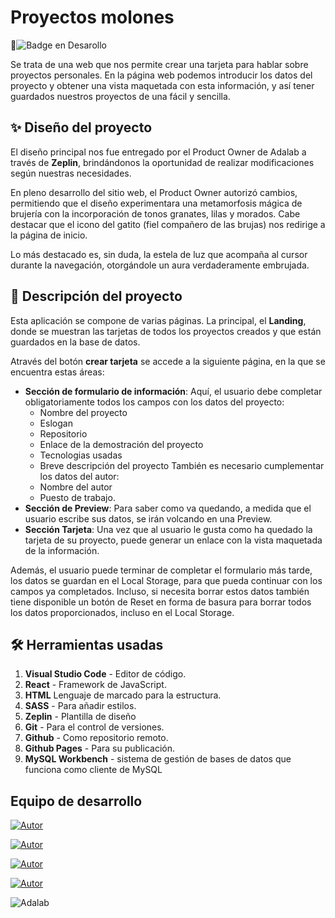 
# Proyectos molones 

:construction:![Badge en Desarollo](https://img.shields.io/badge/STATUS-IN%20PROGRESS-green)

Se trata de una web que nos permite crear una tarjeta para hablar sobre proyectos personales. En la página web podemos introducir los datos del proyecto y obtener una vista maquetada con esta información, y así tener guardados nuestros proyectos de una fácil y sencilla.

## :sparkles: Diseño del proyecto

El diseño principal nos fue entregado por el Product Owner de Adalab a través de **Zeplin**, brindándonos la oportunidad de realizar modificaciones según nuestras necesidades.

En pleno desarrollo del sitio web, el Product Owner autorizó cambios, permitiendo que el diseño experimentara una metamorfosis mágica de brujería con la incorporación de tonos granates, lilas y morados. Cabe destacar que el icono del gatito (fiel compañero de las brujas) nos redirige a la página de inicio.

Lo más destacado es, sin duda, la estela de luz que acompaña al cursor durante la navegación, otorgándole un aura verdaderamente embrujada.

## :stars: Descripción del proyecto

Esta aplicación se compone de varias páginas. La principal, el **Landing**, donde se muestran las tarjetas de todos los proyectos creados y que están guardados en la base de datos. 

Através del botón **crear tarjeta** se accede a la siguiente página, en la que se encuentra estas áreas:

- **Sección de formulario de información**: Aquí, el usuario debe completar obligatoriamente todos los campos con los datos del proyecto: 
    - Nombre del proyecto
    - Eslogan
    - Repositorio
    - Enlace de la demostración del proyecto
    - Tecnologias usadas
    - Breve descripción del proyecto
    También es necesario cumplementar los datos del autor:
    - Nombre del autor
    - Puesto de trabajo.
- **Sección de Preview**: Para saber como va quedando, a medida que el usuario escribe sus datos, se irán volcando en una Preview.
- **Sección Tarjeta**: Una vez que al usuario le gusta como ha quedado la tarjeta de su proyecto, puede generar un enlace con la vista maquetada de la información.

Además, el usuario puede terminar de completar el formulario más tarde, los datos se guardan en el Local Storage, para que pueda continuar con los campos ya completados. Incluso, si necesita borrar estos datos también tiene disponible un botón de Reset en forma de basura para borrar todos los datos proporcionados, incluso en el Local Storage. 

## :hammer_and_wrench: Herramientas usadas

1. **Visual Studio Code** - Editor de código.
2. **React** - Framework de JavaScript.
3. **HTML** Lenguaje de marcado para la estructura.
4. **SASS** - Para añadir estilos.
5. **Zeplin** - Plantilla de diseño
6. **Git** - Para el control de versiones.
7. **Github** - Como repositorio remoto.
8. **Github Pages** - Para su publicación.
9. **MySQL Workbench** -  sistema de gestión de bases de datos que funciona como cliente de MySQL
   
## Equipo de desarrollo

[![Autor](https://img.shields.io/badge/-%20Mireia%20Martin%20-%20pink?logo=github&labelColor=grey&color=rgb(75%2C%20230%2C%2054))](https://github.com/mireiamc)

[![Autor](https://img.shields.io/badge/-%20Cristina%20Rodriguez%20-%20pink?logo=github&labelColor=grey&color=rgb(240%2C%2093%2C%20215))](https://github.com/crisrodriguezgar)

[![Autor](https://img.shields.io/badge/-%20Maite%20Gonzalez%20-%20pink?logo=github&labelColor=grey&color=orange)](https://github.com/MayteGonz)

[![Autor](https://img.shields.io/badge/-%20Alba%20Ginés%20-%20pink?logo=github&labelColor=grey&color=rgb(92%2C%20201%2C%20245))](https://github.com/AlbaGG25)

![Adalab](https://beta.adalab.es/resources/images/adalab-logo-155x61-bg-white.png)